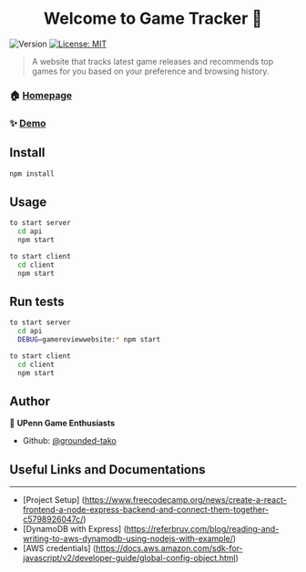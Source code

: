 <h1 align="center">Welcome to Game Tracker 👋</h1>
<p>
  <img alt="Version" src="https://img.shields.io/badge/version-0.0.0-blue.svg?cacheSeconds=2592000" />
  <a href="#" target="_blank">
    <img alt="License: MIT" src="https://img.shields.io/badge/License-MIT-yellow.svg" />
  </a>
</p>

> A website that tracks latest game releases and recommends top games for you based on your preference and browsing history.

### 🏠 [Homepage](http://www.latestgamereleases.com/)

### ✨ [Demo](http://www.latestgamereleases.com/)

## Install

```sh
npm install
```

## Usage

```sh
to start server
  cd api
  npm start

to start client
  cd client
  npm start
```

## Run tests

```sh
to start server
  cd api
  DEBUG=gamereviewwebsite:* npm start

to start client
  cd client
  npm start
```

## Author

👤 **UPenn Game Enthusiasts**

* Github: [@grounded-tako](https://github.com/grounded-tako)

## Useful Links and Documentations
<hr></hr>

- [Project Setup] (https://www.freecodecamp.org/news/create-a-react-frontend-a-node-express-backend-and-connect-them-together-c5798926047c/)
- [DynamoDB with Express] (https://referbruv.com/blog/reading-and-writing-to-aws-dynamodb-using-nodejs-with-example/)
- [AWS credentials] (https://docs.aws.amazon.com/sdk-for-javascript/v2/developer-guide/global-config-object.html)
